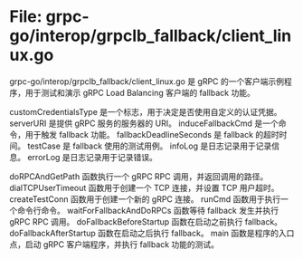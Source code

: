 # File: grpc-go/interop/grpclb_fallback/client_linux.go

grpc-go/interop/grpclb_fallback/client_linux.go 是 gRPC 的一个客户端示例程序，用于测试和演示 gRPC Load Balancing 客户端的 fallback 功能。

customCredentialsType 是一个标志，用于决定是否使用自定义的认证凭据。
serverURI 是提供 gRPC 服务的服务器的 URI。
induceFallbackCmd 是一个命令，用于触发 fallback 功能。
fallbackDeadlineSeconds 是 fallback 的超时时间。
testCase 是 fallback 使用的测试用例。
infoLog 是日志记录用于记录信息。
errorLog 是日志记录用于记录错误。

doRPCAndGetPath 函数执行一个 gRPC RPC 调用，并返回调用的路径。
dialTCPUserTimeout 函数用于创建一个 TCP 连接，并设置 TCP 用户超时。
createTestConn 函数用于创建一个新的 gRPC 连接。
runCmd 函数用于执行一个命令行命令。
waitForFallbackAndDoRPCs 函数等待 fallback 发生并执行 gRPC RPC 调用。
doFallbackBeforeStartup 函数在启动之前执行 fallback。
doFallbackAfterStartup 函数在启动之后执行 fallback。
main 函数是程序的入口点，启动 gRPC 客户端程序，并执行 fallback 功能的测试。

